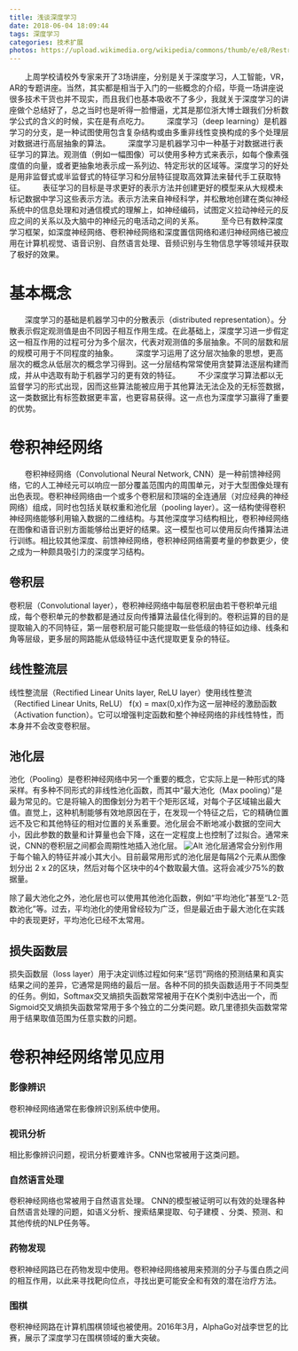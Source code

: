```yaml
---
title: 浅谈深度学习
date: 2018-06-04 18:09:44
tags: 深度学习
categories: 技术扩展
photos: https://upload.wikimedia.org/wikipedia/commons/thumb/e/e8/Restricted_Boltzmann_machine.svg/220px-Restricted_Boltzmann_machine.svg.png
---
```

　　上周学校请校外专家来开了3场讲座，分别是关于深度学习，人工智能，VR，AR的专题讲座。当然，其实都是相当于入门的一些概念的介绍，毕竟一场讲座说很多技术干货也并不现实，而且我们也基本吸收不了多少，我就关于深度学习的讲座做个总结好了，总之当时也是听得一脸懵逼，尤其是那位浙大博士跟我们分析数学公式的含义的时候，实在是有点吃力。
　　深度学习（deep learning）是机器学习的分支，是一种试图使用包含复杂结构或由多重非线性变换构成的多个处理层对数据进行高层抽象的算法。
　　深度学习是机器学习中一种基于对数据进行表征学习的算法。观测值（例如一幅图像）可以使用多种方式来表示，如每个像素强度值的向量，或者更抽象地表示成一系列边、特定形状的区域等。深度学习的好处是用非监督式或半监督式的特征学习和分层特征提取高效算法来替代手工获取特征。
　　表征学习的目标是寻求更好的表示方法并创建更好的模型来从大规模未标记数据中学习这些表示方法。表示方法来自神经科学，并松散地创建在类似神经系统中的信息处理和对通信模式的理解上，如神经编码，试图定义拉动神经元的反应之间的关系以及大脑中的神经元的电活动之间的关系。
　　至今已有数种深度学习框架，如深度神经网络、卷积神经网络和深度置信网络和递归神经网络已被应用在计算机视觉、语音识别、自然语言处理、音频识别与生物信息学等领域并获取了极好的效果。

# 基本概念
　　深度学习的基础是机器学习中的分散表示（distributed representation）。分散表示假定观测值是由不同因子相互作用生成。在此基础上，深度学习进一步假定这一相互作用的过程可分为多个层次，代表对观测值的多层抽象。不同的层数和层的规模可用于不同程度的抽象。
　　深度学习运用了这分层次抽象的思想，更高层次的概念从低层次的概念学习得到。这一分层结构常常使用贪婪算法逐层构建而成，并从中选取有助于机器学习的更有效的特征。
　　不少深度学习算法都以无监督学习的形式出现，因而这些算法能被应用于其他算法无法企及的无标签数据，这一类数据比有标签数据更丰富，也更容易获得。这一点也为深度学习赢得了重要的优势。

# 卷积神经网络
　　卷积神经网络（Convolutional Neural Network, CNN）是一种前馈神经网络，它的人工神经元可以响应一部分覆盖范围内的周围单元，对于大型图像处理有出色表现。卷积神经网络由一个或多个卷积层和顶端的全连通层（对应经典的神经网络）组成，同时也包括关联权重和池化层（pooling layer）。这一结构使得卷积神经网络能够利用输入数据的二维结构。与其他深度学习结构相比，卷积神经网络在图像和语音识别方面能够给出更好的结果。这一模型也可以使用反向传播算法进行训练。相比较其他深度、前馈神经网络，卷积神经网络需要考量的参数更少，使之成为一种颇具吸引力的深度学习结构。

## 卷积层
卷积层（Convolutional layer），卷积神经网络中每层卷积层由若干卷积单元组成，每个卷积单元的参数都是通过反向传播算法最佳化得到的。卷积运算的目的是提取输入的不同特征，第一层卷积层可能只能提取一些低级的特征如边缘、线条和角等层级，更多层的网路能从低级特征中迭代提取更复杂的特征。

## 线性整流层
线性整流层（Rectified Linear Units layer, ReLU layer）使用线性整流（Rectified Linear Units, ReLU） f(x) = max(0,x)作为这一层神经的激励函数（Activation function）。它可以增强判定函数和整个神经网络的非线性特性，而本身并不会改变卷积层。


## 池化层
池化（Pooling）是卷积神经网络中另一个重要的概念，它实际上是一种形式的降采样。有多种不同形式的非线性池化函数，而其中“最大池化（Max pooling）”是最为常见的。它是将输入的图像划分为若干个矩形区域，对每个子区域输出最大值。直觉上，这种机制能够有效地原因在于，在发现一个特征之后，它的精确位置远不及它和其他特征的相对位置的关系重要。池化层会不断地减小数据的空间大小，因此参数的数量和计算量也会下降，这在一定程度上也控制了过拟合。通常来说，CNN的卷积层之间都会周期性地插入池化层。
![Alt](https://upload.wikimedia.org/wikipedia/commons/thumb/e/e9/Max_pooling.png/314px-Max_pooling.png)
池化层通常会分别作用于每个输入的特征并减小其大小。目前最常用形式的池化层是每隔2个元素从图像划分出 2 x 2的区块，然后对每个区块中的4个数取最大值。这将会减少75%的数据量。

除了最大池化之外，池化层也可以使用其他池化函数，例如“平均池化”甚至“L2-范数池化”等。过去，平均池化的使用曾经较为广泛，但是最近由于最大池化在实践中的表现更好，平均池化已经不太常用。

## 损失函数层
损失函数层（loss layer）用于决定训练过程如何来“惩罚”网络的预测结果和真实结果之间的差异，它通常是网络的最后一层。各种不同的损失函数适用于不同类型的任务。例如，Softmax交叉熵损失函数常常被用于在K个类别中选出一个，而Sigmoid交叉熵损失函数常常用于多个独立的二分类问题。欧几里德损失函数常常用于结果取值范围为任意实数的问题。

# 卷积神经网络常见应用

### 影像辨识
卷积神经网络通常在影像辨识别系统中使用。

### 视讯分析
相比影像辨识问题，视讯分析要难许多。CNN也常被用于这类问题。

### 自然语言处理
卷积神经网络也常被用于自然语言处理。 CNN的模型被证明可以有效的处理各种自然语言处理的问题，如语义分析、搜索结果提取、句子建模 、分类、预测、和其他传统的NLP任务等。

### 药物发现
卷积神经网路已在药物发现中使用。卷积神经网络被用来预测的分子与蛋白质之间的相互作用，以此来寻找靶向位点，寻找出更可能安全和有效的潜在治疗方法。
### 围棋
卷积神经网路在计算机围棋领域也被使用。2016年3月，AlphaGo对战李世乭的比赛，展示了深度学习在围棋领域的重大突破。